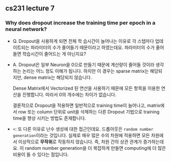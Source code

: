 ## cs231 lecture 7
### Why does dropout increase the training time per epoch in a neural network?

- Q. Dropout을 사용하게 되면 전체 학 습시간이 늘어나는 이유로 각 스텝마다 업데이트되는 파라미터의 수가 줄어들기 때문이라고 하였는데요. 파라미터의 수가 줄어들면 학습시간이 줄어드는 게 아닌지요?
- A. Dropout은 일부 Neuron을 0으로 만들기 때문에 계산량이 줄어들 것이라 생각하는 논리는 어느 정도 이해가 됩니다. 하지만 이 경우는 sparse matrix는 해당되지만, dense matrix는 해당되지 않습니다.

    Dense Matrix에서 Vectorized 된 연산을 사용하기 때문에 모든 항목을 이용한 연산을 진행합니다. 따라서 0의 개수에는 차이가 없습니다.

    결론적으로 Dropout을 적용하면 일반적으로 training time이 늘어나고, matrix에서 row 또는 column 단위로 unit을 삭제하는 다른 Dropout 기법으로 training time을 향상 시키는 방법도 존재합니다.

- `+`: 또 다른 이유로 난수 생성에 대한 접근인데요. 드롭아웃은 `random number generation`이라는 것입니다. 실제로 매우 많은 수의 차원에 적용하면 모든 차원에서 이상적으로 **무작위**로 작동하지 않습니다. 즉, 차원 간의 상관 관계가 증가하는데요. 이 random number generation을 더 복잡하게 만들면 computing에 더 많은 비용이 들 수 있다는 점입니다.

